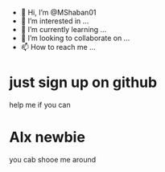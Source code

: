 - 👋 Hi, I’m @MShaban01
- 👀 I’m interested in ...
- 🌱 I’m currently learning ...
- 💞️ I’m looking to collaborate on ...
- 📫 How to reach me ...

<!---
MShaban01/MShaban01 is a ✨ special ✨ repository because its `README.md` (this file) appears on your GitHub profile.
You can click the Preview link to take a look at your changes.
--->
#  just sign up on github 
help me if you can
# Alx newbie
you cab shooe me around
